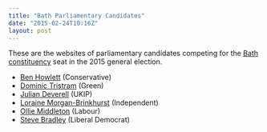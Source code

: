 ```yaml
---
title: "Bath Parliamentary Candidates"
date: "2015-02-24T10:16Z"
layout: post
---
```


These are the websites of parliamentary candidates competing for the [Bath constituency](http://en.wikipedia.org/wiki/Bath_(UK_Parliament_constituency)) seat in the 2015 general election.

- [Ben Howlett](http://www.ben4bath.co.uk) (Conservative)
- [Dominic Tristram](http://www.dominictristram.com) (Green)
- [Julian Deverell](http://www.juliandeverell.co.uk) (UKIP)
- [Loraine Morgan-Brinkhurst](http://www.loraine4bath.org.uk) (Independent)
- [Ollie Middleton](http://index-labourclp136.nationbuilder.com) (Labour)
- [Steve Bradley](http://www.stevebradley.info) (Liberal Democrat)